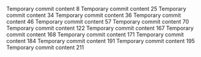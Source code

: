 Temporary commit content 8
Temporary commit content 25
Temporary commit content 34
Temporary commit content 36
Temporary commit content 46
Temporary commit content 57
Temporary commit content 70
Temporary commit content 122
Temporary commit content 167
Temporary commit content 168
Temporary commit content 171
Temporary commit content 184
Temporary commit content 191
Temporary commit content 195
Temporary commit content 211
